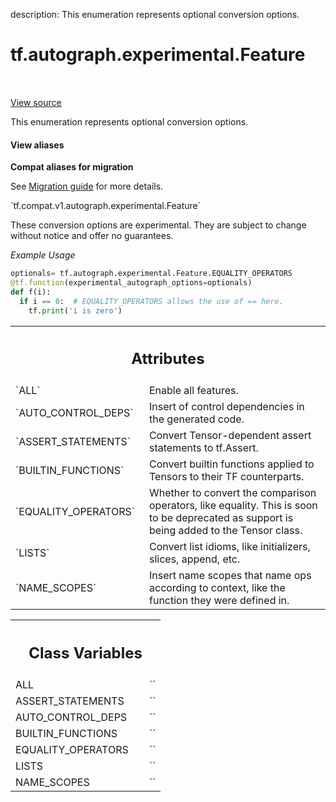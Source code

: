 description: This enumeration represents optional conversion options.

<div itemscope itemtype="http://developers.google.com/ReferenceObject">
<meta itemprop="name" content="tf.autograph.experimental.Feature" />
<meta itemprop="path" content="Stable" />
<meta itemprop="property" content="ALL"/>
<meta itemprop="property" content="ASSERT_STATEMENTS"/>
<meta itemprop="property" content="AUTO_CONTROL_DEPS"/>
<meta itemprop="property" content="BUILTIN_FUNCTIONS"/>
<meta itemprop="property" content="EQUALITY_OPERATORS"/>
<meta itemprop="property" content="LISTS"/>
<meta itemprop="property" content="NAME_SCOPES"/>
</div>

# tf.autograph.experimental.Feature

<!-- Insert buttons and diff -->

<table class="tfo-notebook-buttons tfo-api nocontent" align="left">

</table>

<a target="_blank" class="external" href="/code/stable/tensorflow/python/autograph/core/converter.py">View source</a>



This enumeration represents optional conversion options.

<section class="expandable">
  <h4 class="showalways">View aliases</h4>
  <p>
<b>Compat aliases for migration</b>
<p>See
<a href="https://www.tensorflow.org/guide/migrate">Migration guide</a> for
more details.</p>
<p>`tf.compat.v1.autograph.experimental.Feature`</p>
</p>
</section>

<!-- Placeholder for "Used in" -->

These conversion options are experimental. They are subject to change without
notice and offer no guarantees.

_Example Usage_

```python
optionals= tf.autograph.experimental.Feature.EQUALITY_OPERATORS
@tf.function(experimental_autograph_options=optionals)
def f(i):
  if i == 0:  # EQUALITY_OPERATORS allows the use of == here.
    tf.print('i is zero')
```



<!-- Tabular view -->
 <table class="responsive fixed orange">
<colgroup><col width="214px"><col></colgroup>
<tr><th colspan="2"><h2 class="add-link">Attributes</h2></th></tr>

<tr>
<td>
`ALL`
</td>
<td>
Enable all features.
</td>
</tr><tr>
<td>
`AUTO_CONTROL_DEPS`
</td>
<td>
Insert of control dependencies in the generated code.
</td>
</tr><tr>
<td>
`ASSERT_STATEMENTS`
</td>
<td>
Convert Tensor-dependent assert statements to tf.Assert.
</td>
</tr><tr>
<td>
`BUILTIN_FUNCTIONS`
</td>
<td>
Convert builtin functions applied to Tensors to
their TF counterparts.
</td>
</tr><tr>
<td>
`EQUALITY_OPERATORS`
</td>
<td>
Whether to convert the comparison operators, like
equality. This is soon to be deprecated as support is being added to the
Tensor class.
</td>
</tr><tr>
<td>
`LISTS`
</td>
<td>
Convert list idioms, like initializers, slices, append, etc.
</td>
</tr><tr>
<td>
`NAME_SCOPES`
</td>
<td>
Insert name scopes that name ops according to context, like the
function they were defined in.
</td>
</tr>
</table>





<!-- Tabular view -->
 <table class="responsive fixed orange">
<colgroup><col width="214px"><col></colgroup>
<tr><th colspan="2"><h2 class="add-link">Class Variables</h2></th></tr>

<tr>
<td>
ALL<a id="ALL"></a>
</td>
<td>
`<Feature.ALL: 'ALL'>`
</td>
</tr><tr>
<td>
ASSERT_STATEMENTS<a id="ASSERT_STATEMENTS"></a>
</td>
<td>
`<Feature.ASSERT_STATEMENTS: 'ASSERT_STATEMENTS'>`
</td>
</tr><tr>
<td>
AUTO_CONTROL_DEPS<a id="AUTO_CONTROL_DEPS"></a>
</td>
<td>
`<Feature.AUTO_CONTROL_DEPS: 'AUTO_CONTROL_DEPS'>`
</td>
</tr><tr>
<td>
BUILTIN_FUNCTIONS<a id="BUILTIN_FUNCTIONS"></a>
</td>
<td>
`<Feature.BUILTIN_FUNCTIONS: 'BUILTIN_FUNCTIONS'>`
</td>
</tr><tr>
<td>
EQUALITY_OPERATORS<a id="EQUALITY_OPERATORS"></a>
</td>
<td>
`<Feature.EQUALITY_OPERATORS: 'EQUALITY_OPERATORS'>`
</td>
</tr><tr>
<td>
LISTS<a id="LISTS"></a>
</td>
<td>
`<Feature.LISTS: 'LISTS'>`
</td>
</tr><tr>
<td>
NAME_SCOPES<a id="NAME_SCOPES"></a>
</td>
<td>
`<Feature.NAME_SCOPES: 'NAME_SCOPES'>`
</td>
</tr>
</table>

